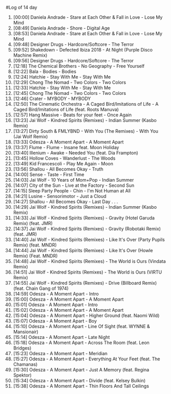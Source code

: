 #Log of 14 day

1. [00:00] Daniela Andrade - Stare at Each Other & Fall in Love - Lose My Mind
1. [08:49] Daniela Andrade - Shore - Digital Age
1. [08:53] Daniela Andrade - Stare at Each Other & Fall in Love - Lose My Mind
1. [09:48] Designer Drugs - Hardcore/Softcore - The Terror
1. [09:52] Shakedown - Defected Ibiza 2018 - At Night (Purple Disco Machine Remix)
1. [09:56] Designer Drugs - Hardcore/Softcore - The Terror
1. [12:18] The Chemical Brothers - No Geography - Free Yourself
1. [12:22] Bala - Bodies - Bodies
1. [12:24] Hatchie - Stay With Me - Stay With Me
1. [12:29] Chong The Nomad - Two Colors - Two Colors
1. [12:33] Hatchie - Stay With Me - Stay With Me
1. [12:45] Chong The Nomad - Two Colors - Two Colors
1. [12:46] Crater - MYBODY - MYBODY
1. [12:50] The Cinematic Orchestra - A Caged Bird/Imitations of Life - A Caged Bird/Imitations of Life (feat. Roots Manuva)
1. [12:57] Hang Massive - Beats for your feet - Once Again
1. [13:23] Jai Wolf - Kindred Spirits (Remixes) - Indian Summer (Kasbo Remix)
1. [13:27] Dirty South & FMLYBND - With You (The Remixes) - With You (Jai Wolf Remix)
1. [13:33] Odesza - A Moment Apart - A Moment Apart
1. [13:37] Flume - Flume - Insane feat. Moon Holiday
1. [13:40] Illenium - Awake - Needed You (feat. Dia Frampton)
1. [13:45] Hollow Coves - Wanderlust - The Woods
1. [13:49] Kid Francescoli - Play Me Again - Moon
1. [13:56] Shallou - All Becomes Okay - Truth
1. [14:00] Sense - Taste - First Time
1. [14:03] Jai Wolf - 10 Years of Mom+Pop - Indian Summer
1. [14:07] City of the Sun - Live at the Factory - Second Sun
1. [14:15] Sleep Party People - Chin - I'm Not Human at All
1. [14:21] Lusine - Sensorimotor - Just a Cloud
1. [14:27] Shallou - All Becomes Okay - Last Day . . .
1. [14:29] Jai Wolf - Kindred Spirits (Remixes) - Indian Summer (Kasbo Remix)
1. [14:33] Jai Wolf - Kindred Spirits (Remixes) - Gravity (Hotel Garuda Remix) (feat. JMR)
1. [14:37] Jai Wolf - Kindred Spirits (Remixes) - Gravity (Robotaki Remix) (feat. JMR)
1. [14:40] Jai Wolf - Kindred Spirits (Remixes) - Like It's Over (Party Pupils Remix) (feat. MNDR)
1. [14:44] Jai Wolf - Kindred Spirits (Remixes) - Like It's Over (Howle Remix) (Feat. MNDR)
1. [14:48] Jai Wolf - Kindred Spirits (Remixes) - The World is Ours (Vindata Remix)
1. [14:51] Jai Wolf - Kindred Spirits (Remixes) - The World is Ours (VIRTU Remix)
1. [14:55] Jai Wolf - Kindred Spirits (Remixes) - Drive (Billboard Remix) (feat. Chain Gang of 1974)
1. [14:59] Odesza - A Moment Apart - Intro
1. [15:00] Odesza - A Moment Apart - A Moment Apart
1. [15:01] Odesza - A Moment Apart - Intro
1. [15:02] Odesza - A Moment Apart - A Moment Apart
1. [15:04] Odesza - A Moment Apart - Higher Ground (feat. Naomi Wild)
1. [15:07] Odesza - A Moment Apart - Boy
1. [15:10] Odesza - A Moment Apart - Line Of Sight (feat. WYNNE & Mansionair)
1. [15:14] Odesza - A Moment Apart - Late Night
1. [15:18] Odesza - A Moment Apart - Across The Room (feat. Leon Bridges)
1. [15:23] Odesza - A Moment Apart - Meridian
1. [15:27] Odesza - A Moment Apart - Everything At Your Feet (feat. The Chamanas)
1. [15:30] Odesza - A Moment Apart - Just A Memory (feat. Regina Spektor)
1. [15:34] Odesza - A Moment Apart - Divide (feat. Kelsey Bulkin)
1. [15:38] Odesza - A Moment Apart - Thin Floors And Tall Ceilings

